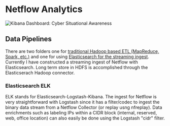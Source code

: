 # Netflow Analytics
![Kibana Dashboard: Cyber Situational Awareness](./Dashboard.png)
## Data Pipelines
There are two folders one for [traditional Hadoop based ETL (MapReduce, Spark, etc.)](./Hadoop) and one for using [Elasticsearch for the streaming ingest](./Elasticsearch). Currently I have constructed a streaming ingest of Netflow with Elasticsearch. Long term store in HDFS is accomplished through the Elasticserach Hadoop connector.

### Elasticsearch ELK
ELK stands for Elasticsearch-Logstash-Kibana. The ingest for Netflow is very straightforward with Logstash since it has a filter/codec to ingest the binary data stream from a Netflow Collector (or replay usng nfreplay). Data enrichments such as labeling IPs within a CIDR block (internal, reserved, web, office location) can also easily be done using the Logstash "cidr" filter.
